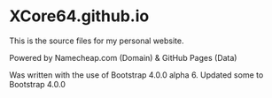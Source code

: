 # XCore64.github.io

This is the source files for my personal website.

Powered by Namecheap.com (Domain) & GitHub Pages (Data)

Was written with the use of Bootstrap 4.0.0 alpha 6. Updated some to Bootstrap 4.0.0
